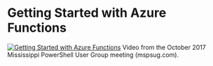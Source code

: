 ﻿# Getting Started with Azure Functions

[![Getting Started with Azure Functions](https://i4.ytimg.com/vi/_NZuuQ5rUJM/hqdefault.jpg "Getting Started with Azure Functions")](https://www.youtube.com/watch?v=_NZuuQ5rUJM)
Video from the October 2017 Mississippi PowerShell User Group meeting (mspsug.com).


